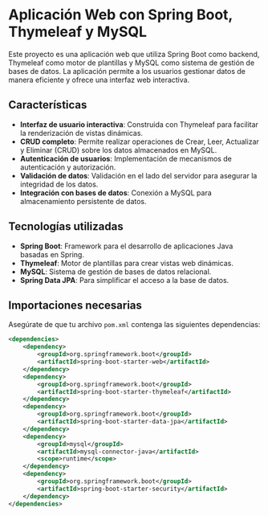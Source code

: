 # Aplicación Web con Spring Boot, Thymeleaf y MySQL

Este proyecto es una aplicación web que utiliza Spring Boot como backend, Thymeleaf como motor de plantillas y MySQL como sistema de gestión de bases de datos. La aplicación permite a los usuarios gestionar datos de manera eficiente y ofrece una interfaz web interactiva.

## Características

- **Interfaz de usuario interactiva**: Construida con Thymeleaf para facilitar la renderización de vistas dinámicas.
- **CRUD completo**: Permite realizar operaciones de Crear, Leer, Actualizar y Eliminar (CRUD) sobre los datos almacenados en MySQL.
- **Autenticación de usuarios**: Implementación de mecanismos de autenticación y autorización.
- **Validación de datos**: Validación en el lado del servidor para asegurar la integridad de los datos.
- **Integración con bases de datos**: Conexión a MySQL para almacenamiento persistente de datos.

## Tecnologías utilizadas

- **Spring Boot**: Framework para el desarrollo de aplicaciones Java basadas en Spring.
- **Thymeleaf**: Motor de plantillas para crear vistas web dinámicas.
- **MySQL**: Sistema de gestión de bases de datos relacional.
- **Spring Data JPA**: Para simplificar el acceso a la base de datos.

## Importaciones necesarias

Asegúrate de que tu archivo `pom.xml` contenga las siguientes dependencias:

```xml
<dependencies>
    <dependency>
        <groupId>org.springframework.boot</groupId>
        <artifactId>spring-boot-starter-web</artifactId>
    </dependency>
    <dependency>
        <groupId>org.springframework.boot</groupId>
        <artifactId>spring-boot-starter-thymeleaf</artifactId>
    </dependency>
    <dependency>
        <groupId>org.springframework.boot</groupId>
        <artifactId>spring-boot-starter-data-jpa</artifactId>
    </dependency>
    <dependency>
        <groupId>mysql</groupId>
        <artifactId>mysql-connector-java</artifactId>
        <scope>runtime</scope>
    </dependency>
    <dependency>
        <groupId>org.springframework.boot</groupId>
        <artifactId>spring-boot-starter-security</artifactId>
    </dependency>
</dependencies>
